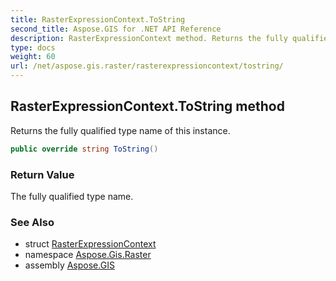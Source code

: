 ```yaml
---
title: RasterExpressionContext.ToString
second_title: Aspose.GIS for .NET API Reference
description: RasterExpressionContext method. Returns the fully qualified type name of this instance
type: docs
weight: 60
url: /net/aspose.gis.raster/rasterexpressioncontext/tostring/
---
```

## RasterExpressionContext.ToString method

Returns the fully qualified type name of this instance.

```csharp
public override string ToString()
```

### Return Value

The fully qualified type name.

### See Also

* struct [RasterExpressionContext](../)
* namespace [Aspose.Gis.Raster](../../rasterexpressioncontext/)
* assembly [Aspose.GIS](../../../)


